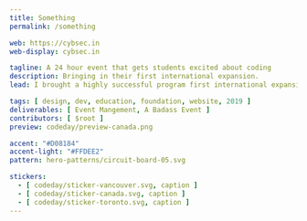 ```yaml
---
title: Something
permalink: /something

web: https://cybsec.in
web-display: cybsec.in

tagline: A 24 hour event that gets students excited about coding 
description: Bringing in their first international expansion.
lead: I brought a highly successful program first international expansion, with help from some friends.

tags: [ design, dev, education, foundation, website, 2019 ]
deliverables: [ Event Mangement, A Badass Event ]
contributors: [ $root ]
preview: codeday/preview-canada.png

accent: "#D08184"
accent-light: "#FFDEE2"
pattern: hero-patterns/circuit-board-05.svg

stickers:
  - [ codeday/sticker-vancouver.svg, caption ]
  - [ codeday/sticker-canada.svg, caption ]
  - [ codeday/sticker-toronto.svg, caption ]
---
```


